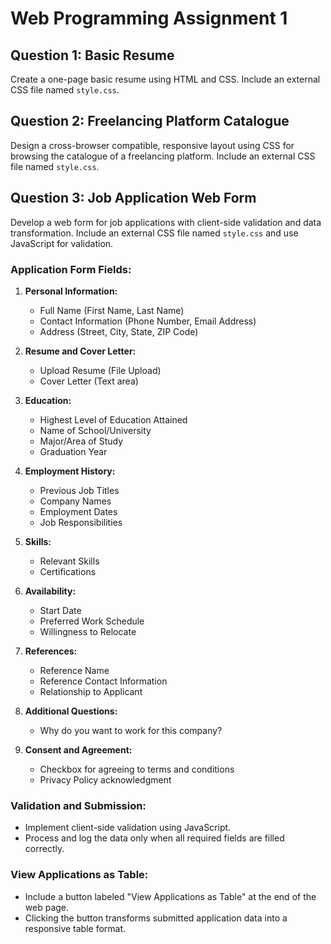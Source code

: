 # Web Programming Assignment 1

## Question 1: Basic Resume

Create a one-page basic resume using HTML and CSS. Include an external CSS file named `style.css`.

## Question 2: Freelancing Platform Catalogue

Design a cross-browser compatible, responsive layout using CSS for browsing the catalogue of a freelancing platform. Include an external CSS file named `style.css`.

## Question 3: Job Application Web Form

Develop a web form for job applications with client-side validation and data transformation. Include an external CSS file named `style.css` and use JavaScript for validation.

### Application Form Fields:

1. **Personal Information:**
   - Full Name (First Name, Last Name)
   - Contact Information (Phone Number, Email Address)
   - Address (Street, City, State, ZIP Code)

2. **Resume and Cover Letter:**
   - Upload Resume (File Upload)
   - Cover Letter (Text area)

3. **Education:**
   - Highest Level of Education Attained
   - Name of School/University
   - Major/Area of Study
   - Graduation Year

4. **Employment History:**
   - Previous Job Titles
   - Company Names
   - Employment Dates
   - Job Responsibilities

5. **Skills:**
   - Relevant Skills
   - Certifications

6. **Availability:**
   - Start Date
   - Preferred Work Schedule
   - Willingness to Relocate

7. **References:**
   - Reference Name
   - Reference Contact Information
   - Relationship to Applicant

8. **Additional Questions:**
   - Why do you want to work for this company?

9. **Consent and Agreement:**
   - Checkbox for agreeing to terms and conditions
   - Privacy Policy acknowledgment

### Validation and Submission:

- Implement client-side validation using JavaScript.
- Process and log the data only when all required fields are filled correctly.

### View Applications as Table:

- Include a button labeled "View Applications as Table" at the end of the web page.
- Clicking the button transforms submitted application data into a responsive table format.
